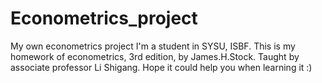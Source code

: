 # Econometrics_project
My own econometrics project
I'm a student in SYSU, ISBF.
This is my homework of econometrics, 3rd edition, by James.H.Stock.
Taught by associate professor Li Shigang.
Hope it could help you when learning it :)
